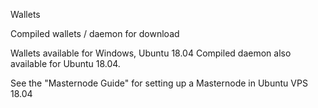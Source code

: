 Wallets

Compiled wallets / daemon for download

Wallets available for Windows, Ubuntu 18.04 Compiled daemon also available for Ubuntu 18.04.

See the "Masternode Guide" for setting up a Masternode in Ubuntu VPS 18.04
